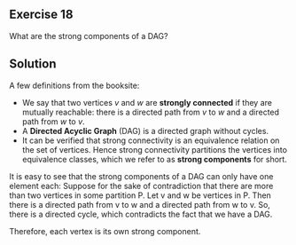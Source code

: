 ## Exercise 18
What are the strong components of a DAG?

## Solution
A few definitions from the booksite:
- We say that two vertices *v* and *w* are **strongly connected** if they are mutually reachable: there is a directed path from *v* to *w* and a directed path from *w* to *v*.
- A **Directed Acyclic Graph** (DAG) is a directed graph without cycles.
- It can be verified that strong connectivity is an equivalence relation on the set of vertices. Hence strong connectivity partitions the vertices into equivalence classes, which we refer to as **strong components** for short.

It is easy to see that the strong components of a DAG can only have one element each: 
Suppose for the sake of contradiction that there are more than two vertices in some partition P. Let v and w be vertices in P. Then there is a directed path from v to w and a directed path from w to v. So, there is a directed cycle, which contradicts the fact that we have a DAG.

Therefore, each vertex is its own strong component.